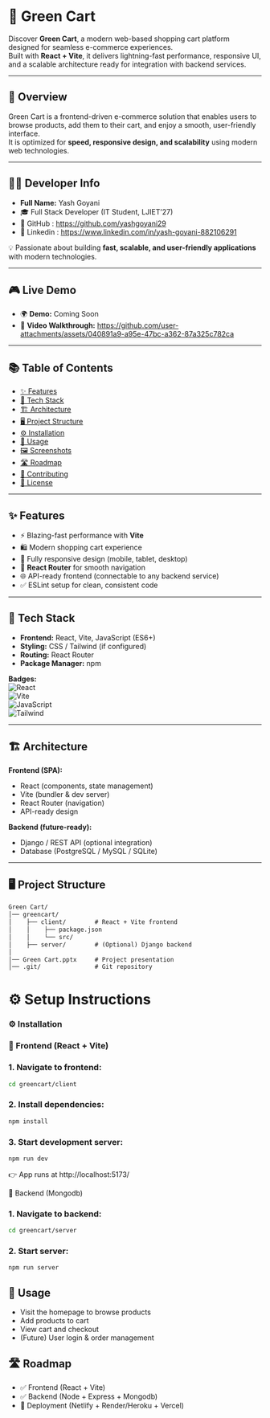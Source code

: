 # 🛒 Green Cart

Discover **Green Cart**, a modern web-based shopping cart platform designed for seamless e-commerce experiences.  
Built with **React + Vite**, it delivers lightning-fast performance, responsive UI, and a scalable architecture ready for integration with backend services.

---

## 📌 Overview

Green Cart is a frontend-driven e-commerce solution that enables users to browse products, add them to their cart, and enjoy a smooth, user-friendly interface.  
It is optimized for **speed, responsive design, and scalability** using modern web technologies.

---

## 👨‍💻 Developer Info

- **Full Name:** Yash Goyani  
- 🎓 Full Stack Developer (IT Student, LJIET’27)  
- 🐙 GitHub : https://github.com/yashgoyani29
- 📧 Linkedin : https://www.linkedin.com/in/yash-goyani-882106291

💡 Passionate about building **fast, scalable, and user-friendly applications** with modern technologies.

---

## 🎮 Live Demo

- 🌍 **Demo:** Coming Soon
- 🎥 **Video Walkthrough:** https://github.com/user-attachments/assets/040891a9-a95e-47bc-a362-87a325c782ca

---

## 📚 Table of Contents

- [✨ Features](#-features)  
- [🧰 Tech Stack](#-tech-stack)  
- [🏗️ Architecture](#-architecture)  
- [🖥️ Project Structure](#️-project-structure)  
- [⚙️ Installation](#️-installation)  
- [🚀 Usage](#-usage)  
- [🖼️ Screenshots](#️-screenshots)  
- [🛣️ Roadmap](#️-roadmap)  
- [🤝 Contributing](#-contributing)  
- [📜 License](#-license)  

---

## ✨ Features

- ⚡ Blazing-fast performance with **Vite**  
- 🛍️ Modern shopping cart experience  
- 📱 Fully responsive design (mobile, tablet, desktop)  
- 🔗 **React Router** for smooth navigation  
- 🌐 API-ready frontend (connectable to any backend service)  
- ✅ ESLint setup for clean, consistent code  

---

## 🧰 Tech Stack

- **Frontend:** React, Vite, JavaScript (ES6+)  
- **Styling:** CSS / Tailwind (if configured)  
- **Routing:** React Router  
- **Package Manager:** npm  

**Badges:**  
![React](https://img.shields.io/badge/React-20232A?style=for-the-badge&logo=react&logoColor=61DAFB)  
![Vite](https://img.shields.io/badge/Vite-646CFF?style=for-the-badge&logo=vite&logoColor=FFD62E)  
![JavaScript](https://img.shields.io/badge/JavaScript-323330?style=for-the-badge&logo=javascript&logoColor=F7DF1E)  
![Tailwind](https://img.shields.io/badge/Tailwind-38B2AC?style=for-the-badge&logo=tailwind-css&logoColor=white)  

---

## 🏗️ Architecture

**Frontend (SPA):**
- React (components, state management)  
- Vite (bundler & dev server)  
- React Router (navigation)  
- API-ready design  

**Backend (future-ready):**
- Django / REST API (optional integration)  
- Database (PostgreSQL / MySQL / SQLite)  

---

## 🖥️ Project Structure
```txt
Green Cart/
│── greencart/
│    ├── client/        # React + Vite frontend
│    │    ├── package.json
│    │    └── src/
│    ├── server/        # (Optional) Django backend
│
│── Green Cart.pptx     # Project presentation
│── .git/               # Git repository
```
# ⚙️ Setup Instructions
### ⚙️ Installation

### 🔹 Frontend (React + Vite)

### 1. Navigate to frontend:
   ```bash
   cd greencart/client
```
### 2. Install dependencies:
```bash
npm install
```
### 3. Start development server:
```bash
npm run dev
```

👉 App runs at http://localhost:5173/

🔹 Backend (Mongodb)

### 1. Navigate to backend:
```bash
cd greencart/server
```
### 2. Start server:
```bash
npm run server
```

## 🚀 Usage

- Visit the homepage to browse products
- Add products to cart
- View cart and checkout
- (Future) User login & order management

## 🛣️ Roadmap

- ✅ Frontend (React + Vite)
- ✅ Backend (Node + Express + Mongodb)
- 🚀 Deployment (Netlify + Render/Heroku + Vercel)
